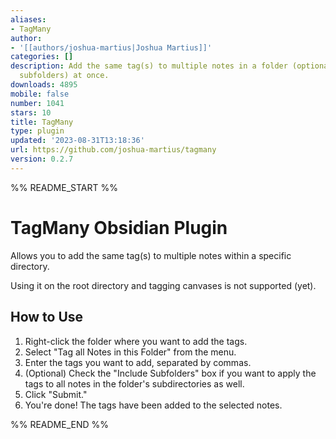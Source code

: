 ```yaml
---
aliases:
- TagMany
author:
- '[[authors/joshua-martius|Joshua Martius]]'
categories: []
description: Add the same tag(s) to multiple notes in a folder (optionally including
  subfolders) at once.
downloads: 4895
mobile: false
number: 1041
stars: 10
title: TagMany
type: plugin
updated: '2023-08-31T13:18:36'
url: https://github.com/joshua-martius/tagmany
version: 0.2.7
---
```


%% README_START %%

# TagMany Obsidian Plugin
Allows you to add the same tag(s) to multiple notes within a specific directory.

Using it on the root directory and tagging canvases is not supported (yet). 

## How to Use
1. Right-click the folder where you want to add the tags.
2. Select "Tag all Notes in this Folder" from the menu.
3. Enter the tags you want to add, separated by commas.
4. (Optional) Check the "Include Subfolders" box if you want to apply the tags to all notes in the folder's subdirectories as well.
5. Click "Submit."
6. You're done! The tags have been added to the selected notes.


%% README_END %%